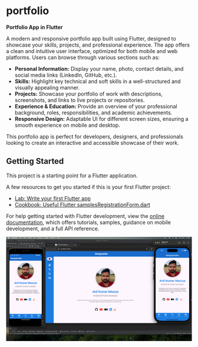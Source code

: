 # portfolio

**Portfolio App in Flutter**

A modern and responsive portfolio app built using Flutter, designed to showcase your skills, projects, and professional experience. The app offers a clean and intuitive user interface, optimized for both mobile and web platforms. Users can browse through various sections such as:

- **Personal Information:** Display your name, photo, contact details, and social media links (LinkedIn, GitHub, etc.).
- **Skills:** Highlight key technical and soft skills in a well-structured and visually appealing manner.
- **Projects:** Showcase your portfolio of work with descriptions, screenshots, and links to live projects or repositories.
- **Experience & Education:** Provide an overview of your professional background, roles, responsibilities, and academic achievements.
- **Responsive Design:** Adaptable UI for different screen sizes, ensuring a smooth experience on mobile and desktop.

This portfolio app is perfect for developers, designers, and professionals looking to create an interactive and accessible showcase of their work.

## Getting Started

This project is a starting point for a Flutter application.

A few resources to get you started if this is your first Flutter project:

- [Lab: Write your first Flutter app](https://docs.flutter.dev/get-started/codelab)
- [Cookbook: Useful Flutter samples](https://docs.flutter.dev/cookbook)[RegistrationForm.dart](lib%2FRegistrationForm.dart)

For help getting started with Flutter development, view the
[online documentation](https://docs.flutter.dev/), which offers tutorials,
samples, guidance on mobile development, and a full API reference.

![Test Image 4](https://github.com/anilkr1997/portfolio/blob/main/alldevice.png)

